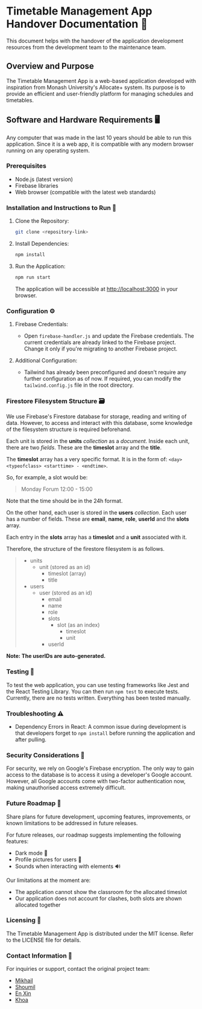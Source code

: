 # Timetable Management App Handover Documentation 📅
This document helps with the handover of the application development resources from the development team to the maintenance team.
## Overview and Purpose
The Timetable Management App is a web-based application developed with inspiration from Monash University's Allocate+ system. Its purpose is to provide an efficient and user-friendly platform for managing schedules and timetables.

## Software and Hardware Requirements 🖥️
Any computer that was made in the last 10 years should be able to run this application. Since it is a web app, it is compatible with any modern browser running on any operating system.

### Prerequisites
- Node.js (latest version)
- Firebase libraries
- Web browser (compatible with the latest web standards)

### Installation and Instructions to Run 🚀

1. Clone the Repository:
   ```bash
   git clone <repository-link>
   ```

2. Install Dependencies:
   ```bash
   npm install
   ```

3. Run the Application:
   ```bash
   npm run start
   ```

   The application will be accessible at [http://localhost:3000](http://localhost:3000) in your browser.

### Configuration ⚙️

1. Firebase Credentials:
   - Open `firebase-handler.js` and update the Firebase credentials. The current credentials are already linked to the Firebase project. Change it only if you're migrating to another Firebase project.

2. Additional Configuration:
   - Tailwind has already been preconfigured and doesn't require any further configuration as of now. If required, you can modify the `tailwind.config.js` file in the root directory.

### Firestore Filesystem Structure 🗃️
We use Firebase's Firestore database for storage, reading and writing of data. However, to access and interact with this database, some knowledge of the filesystem structure is required beforehand.

Each unit is stored in the **units** *collection* as a *document*. Inside each unit, there are two *fields*. These are the **timeslot** array and the **title**.

The **timeslot** array has a very specific format. It is in the form of: `<day> <typeofclass> <starttime> - <endtime>`. 

So, for example, a slot would be:
> Monday Forum 12:00 - 15:00

Note that the time should be in the 24h format.

On the other hand, each user is stored in the **users** *collection*. Each user has a number of fields. These are **email**, **name**, **role**, **userId** and the **slots** array.

Each entry in the **slots** array has a **timeslot** and a **unit** associated with it.

Therefore, the structure of the firestore filesystem is as follows.

> - units
>    - unit (stored as an id)
>       - timeslot (array)
>       - title
> - users
>    - user (stored as an id)
>       - email
>       - name
>       - role
>       - slots
>          - slot (as an index)
>             - timeslot
>             - unit
>       - userId

**Note: The userIDs are auto-generated.**

### Testing 🧪
To test the web application, you can use testing frameworks like Jest and the React Testing Library. You can then run `npm test` to execute tests. Currently, there are no tests written. Everything has been tested manually.

### Troubleshooting ⚠️
- Dependency Errors in React: A common issue during development is that developers forget to `npm install` before running the application and after pulling.

### Security Considerations 🔐
For security, we rely on Google's Firebase encryption. The only way to gain access to the database is to access it using a developer's Google account. However, all Google accounts come with two-factor authentication now, making unauthorised access extremely difficult.

### Future Roadmap 🚀
Share plans for future development, upcoming features, improvements, or known limitations to be addressed in future releases.

For future releases, our roadmap suggests implementing the following features:
- Dark mode 🌙
- Profile pictures for users 📸
- Sounds when interacting with elements 🔊

Our limitations at the moment are:
- The application cannot show the classroom for the allocated timeslot
- Our application does not account for clashes, both slots are shown allocated together

### Licensing 📄
The Timetable Management App is distributed under the MIT license. Refer to the LICENSE file for details.

### Contact Information 📧
For inquiries or support, contact the original project team:
- [Mikhail](mailto:mhar0027@student.monash.edu)
- [Shoumil](mailto:sguh0003@student.monash.edu)
- [En Xin](mailto:ewon0024@student.monash.edu)
- [Khoa](mailto:angu0093@student.monash.edu)
